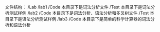 文件结构：
    /Lab
        /lab1
            /Code
                本目录下是词法分析文件
            /Test
                本目录下是词法分析测试样例
        /lab2
            /Code
                本目录下是词法分析、语法分析和多叉树文件
            /Test
                本目录下是语法分析测试样例
        /lab3
            /Code
                本目录下是简单的科学计算器的词法分析和语法分析